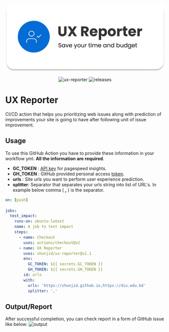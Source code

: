 <div align="center"> 
  <img src="assets/banner.png"/>

  ![ux-reporter](https://img.shields.io/github/workflow/status/shunjid/ux-reporter/ux-reporter?color=00c853&labelColor=212121&label=ux_reporter&logo=github&logoColor=ffffff)
  ![releases](https://img.shields.io/github/v/release/shunjid/ux-reporter?color=3d5afe&label=version&labelColor=212121&logo=github%20actions&logoColor=ffffff)
</div>

# UX Reporter

CI/CD action that helps you prioritizing web issues along with prediction of improvements your site is going to have after following unit of issue improvement.

## Usage

To use this GitHub Action you have to provide these information in your workflow yml. **All the information are required**.

- **GC_TOKEN** : [API key](https://developers.google.com/speed/docs/insights/v5/get-started#key) for pagespeed insights.
- **GH_TOKEN** : GitHub provided personal access [token](https://github.com/settings/tokens).
- **urls** : Site urls you want to perform user experience prediction.
- **splitter**: Separator that separates your urls string into list of URL's. In example below comma ( **,** ) is the separator.

```yml
on: [push]

jobs:
  test_impact:
    runs-on: ubuntu-latest
    name: A job to test impact
    steps:
      - name: Checkout
        uses: actions/checkout@v2
      - name: UX Reporter
        uses: shunjid/ux-reporter@v1.1
        env:
          GC_TOKEN: ${{ secrets.GC_TOKEN }}
          GH_TOKEN: ${{ secrets.GH_TOKEN }}
        id: urls
        with:
          urls: 'https://shunjid.github.io,https://diu.edu.bd'
          splitter: ','
```

## Output/Report


After successful completion, you can check report in a form of GitHub issue like below:
![output](https://user-images.githubusercontent.com/29749035/134134861-c3e3437a-6302-41e1-a3c9-c3b34f90f647.png)

